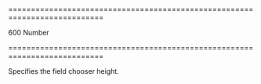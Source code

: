 ===========================================================================
<!--default-->600<!--/default-->
<!--type-->Number<!--/type-->
===========================================================================

<!--shortDescription-->
Specifies the field chooser height.
<!--/shortDescription-->

<!--fullDescription-->

<!--/fullDescription-->